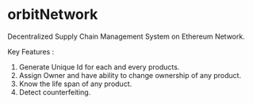 # orbitNetwork

Decentralized Supply Chain Management System on Ethereum Network.

Key Features : 
1. Generate Unique Id for each and every products.
2. Assign Owner and have ability to change ownership of any product.
3. Know the life span of any product.
4. Detect counterfeiting.
